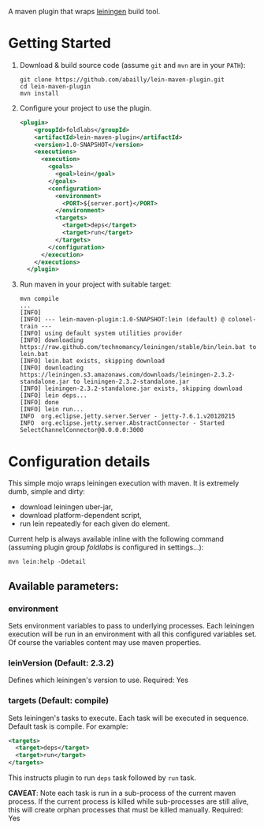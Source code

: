 A maven plugin that wraps [leiningen](https://github.com/technomancy/leiningen) build tool. 

# Getting Started

1. Download & build source code (assume `git` and `mvn` are in your `PATH`):

    ```
    git clone https://github.com/abailly/lein-maven-plugin.git
    cd lein-maven-plugin
    mvn install
    ```

2. Configure your project to use the plugin. 

    ```xml
    <plugin>
        <groupId>foldlabs</groupId>
        <artifactId>lein-maven-plugin</artifactId>
        <version>1.0-SNAPSHOT</version>
        <executions>
          <execution>
            <goals>
              <goal>lein</goal>
            </goals>
            <configuration>
              <environment>
                <PORT>${server.port}</PORT>
              </environment>
              <targets>
                <target>deps</target>
                <target>run</target>
              </targets>
            </configuration>
          </execution>
        </executions>
      </plugin>
    ```
    
3. Run maven in your project with suitable target:
     
     ```
     mvn compile
     ...
     [INFO]
     [INFO] --- lein-maven-plugin:1.0-SNAPSHOT:lein (default) @ colonel-train ---
     [INFO] using default system utilities provider
     [INFO] downloading https://raw.github.com/technomancy/leiningen/stable/bin/lein.bat to lein.bat
     [INFO] lein.bat exists, skipping download
     [INFO] downloading https://leiningen.s3.amazonaws.com/downloads/leiningen-2.3.2-standalone.jar to leiningen-2.3.2-standalone.jar
     [INFO] leiningen-2.3.2-standalone.jar exists, skipping download
     [INFO] lein deps...
     [INFO] done
     [INFO] lein run...
     INFO  org.eclipse.jetty.server.Server - jetty-7.6.1.v20120215
     INFO  org.eclipse.jetty.server.AbstractConnector - Started SelectChannelConnector@0.0.0.0:3000
     ```
     
# Configuration details

This simple mojo wraps leiningen execution with maven. It is extremely dumb,
simple and dirty:

- download leiningen uber-jar,
- download platform-dependent script,
- run lein <args> repeatedly for each given do element.

Current help is always available inline with the following command (assuming plugin group *foldlabs* is configured in settings...):

```
mvn lein:help -Ddetail
```

## Available parameters:

### environment

Sets environment variables to pass to underlying processes.
Each leiningen execution will be run in an environment with all this
configured variables set. Of course the variables content may use maven
properties.

### leinVersion (Default: 2.3.2)

Defines which leiningen's version to use.
Required: Yes

### targets (Default: compile)

Sets leiningen's tasks to execute.
Each task will be executed in sequence. Default task is compile. For
example:

```xml
<targets>
  <target>deps</target>
  <target>run</target>
</targets>
```

This instructs plugin to run `deps` task followed by `run` task.

**CAVEAT**: Note each task is run in a sub-process of the current maven
process. If the current process is killed while sub-processes are still
alive, this will create orphan processes that must be killed manually.
Required: Yes
